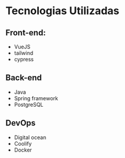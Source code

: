 # Tecnologias Utilizadas

## Front-end:
- VueJS
- tailwind
- cypress

## Back-end
- Java
- Spring framework
- PostgreSQL

## DevOps
- Digital ocean
- Coolify
- Docker
